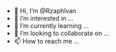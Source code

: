 - 👋 Hi, I’m @Rzaphlvan
- 👀 I’m interested in ...
- 🌱 I’m currently learning ...
- 💞️ I’m looking to collaborate on ...
- 📫 How to reach me ...

<!---
Rzaphlvan/Rzaphlvan is a ✨ special ✨ repository because its `README.md` (this file) appears on your GitHub profile.
You can click the Preview link to take a look at your changes.
--->

